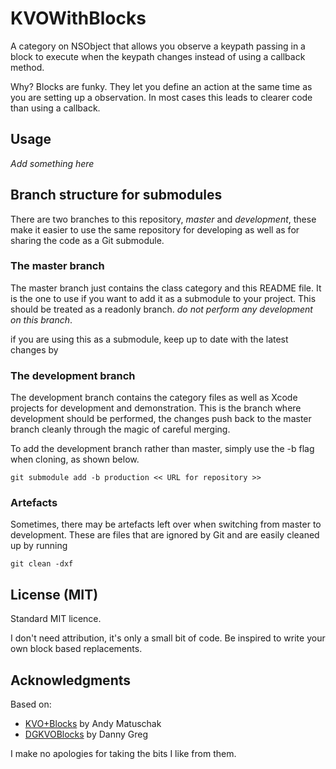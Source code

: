 # KVOWithBlocks

A category on NSObject that allows you observe a keypath passing in a block to
execute when the keypath changes instead of using a callback method.

Why? Blocks are funky. They let you define an action at the same time as you are
setting up a observation. In most cases this leads to clearer code than using a
callback.

## Usage

_Add something here_

## Branch structure for submodules

There are two branches to this repository, *master* and *development*, these
make it easier to use the same repository for developing as well as for sharing
the code as a Git submodule.

### The master branch

The master branch just contains the class category and this README file. It is
the one to use if you want to add it as a submodule to your project. This should
be treated as a readonly branch. *do not perform any development on this
branch*.

if you are using this as a submodule, keep up to date with the latest changes by

### The development branch

The development branch contains the category files as well as Xcode projects for
development and demonstration. This is the branch where development should be
performed, the changes push back to the master branch cleanly through the magic
of careful merging.

To add the development branch rather than master, simply use the -b flag when
cloning, as shown below.

    git submodule add -b production << URL for repository >>

### Artefacts

Sometimes, there may be artefacts left over when switching from master to
development. These are files that are ignored by Git and are easily cleaned up
by running

    git clean -dxf

## License (MIT)

Standard MIT licence.

I don't need attribution, it's only a small bit of code. Be inspired to write
your own block based replacements.

## Acknowledgments

Based on:
+ [KVO+Blocks](https://gist.github.com/153676) by Andy Matuschak
+ [DGKVOBlocks](https://github.com/dannygreg/DGKVOBlocks) by Danny Greg

I make no apologies for taking the bits I like from them.
